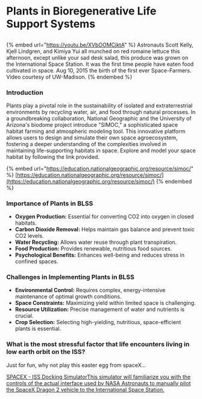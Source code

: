 # Plants in Bioregenerative Life Support Systems

##

{% embed url="https://youtu.be/XVbOOMCjktA" %}
Astronauts Scott Kelly, Kjell Lindgren, and Kimiya Yui all munched on red romaine lettuce this afternoon, except unlike your sad desk salad, this produce was grown on the International Space Station. It was the first time people have eaten food cultivated in space. Aug 10, 2015 the birth of the first ever Space-Farmers. Video courtesy of UW-Madison.
{% endembed %}

### Introduction

Plants play a pivotal role in the sustainability of isolated and extraterrestrial environments by recycling water, air, and food through natural processes. In a groundbreaking collaboration, National Geographic and the University of Arizona's biodome project introduce "SIMOC," a sophisticated space habitat farming and atmospheric modeling tool. This innovative platform allows users to design and simulate their own space agroecosystem, fostering a deeper understanding of the complexities involved in maintaining life-supporting habitats in space. Explore and model your space habitat by following the link provided.

{% embed url="https://education.nationalgeographic.org/resource/simoc/" %}
[https://education.nationalgeographic.org/resource/simoc/](https://education.nationalgeographic.org/resource/simoc/)
{% endembed %}

### Importance of Plants in BLSS

* **Oxygen Production:** Essential for converting CO2 into oxygen in closed habitats.
* **Carbon Dioxide Removal:** Helps maintain gas balance and prevent toxic CO2 levels.
* **Water Recycling:** Allows water reuse through plant transpiration.
* **Food Production:** Provides renewable, nutritious food sources.
* **Psychological Benefits:** Enhances well-being and reduces stress in confined spaces.

### Challenges in Implementing Plants in BLSS

* **Environmental Control:** Requires complex, energy-intensive maintenance of optimal growth conditions.
* **Space Constraints:** Maximizing yield within limited space is challenging.
* **Resource Utilization:** Precise management of water and nutrients is crucial.
* **Crop Selection:** Selecting high-yielding, nutritious, space-efficient plants is essential.

### What is the most stressful factor that life encounters living in low earth orbit on the ISS?  <a href="#h.p_6zq6xfh83b8q_l" id="h.p_6zq6xfh83b8q_l"></a>



Just for fun, why not play this easter egg from spaceX...&#x20;

[SPACEX - ISS Docking SimulatorThis simulator will familiarize you with the controls of the actual interface used by NASA Astronauts to manually pilot the SpaceX Dragon 2 vehicle to the International Space Station.](https://www.google.com/url?q=https%3A%2F%2Fiss-sim.spacex.com%2F\&sa=D\&sntz=1\&usg=AOvVaw0DPJz8-zqrKop3jnrqRPAl)
